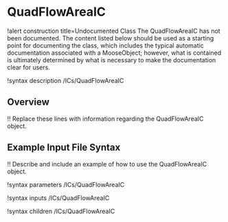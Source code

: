 # QuadFlowAreaIC

!alert construction title=Undocumented Class
The QuadFlowAreaIC has not been documented. The content listed below should be used as a starting point for
documenting the class, which includes the typical automatic documentation associated with a
MooseObject; however, what is contained is ultimately determined by what is necessary to make the
documentation clear for users.

!syntax description /ICs/QuadFlowAreaIC

## Overview

!! Replace these lines with information regarding the QuadFlowAreaIC object.

## Example Input File Syntax

!! Describe and include an example of how to use the QuadFlowAreaIC object.

!syntax parameters /ICs/QuadFlowAreaIC

!syntax inputs /ICs/QuadFlowAreaIC

!syntax children /ICs/QuadFlowAreaIC
